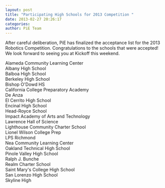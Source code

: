 ```yaml
---
layout: post
title: "Participating High Schools for 2013 Competition "
date: 2013-02-27 20:26:17
categories: 
author: PiE Team
---
```


After careful deliberation, PiE has finalized the acceptance list for the 2013 Robotics Competition. Congratulations to the schools that were accepted! We look forward to seeing you at Kickoff this weekend.

Alameda Community Learning Center  
Albany High School  
Balboa High School  
Berkeley High School  
Bishop O'Dowd HS  
California College Preparatory Academy  
De Anza  
El Cerrito High School  
Encinal High School  
Head-Royce School  
Impact Academy of Arts and Technology  
Lawrence Hall of Science  
Lighthouse Community Charter School  
Lionel Wilson College Prep  
LPS Richmond  
Nea Community Learning Center  
Oakland Technical High School  
Pinole Valley High School  
Ralph J. Bunche  
Realm Charter School  
Saint Mary's College High School  
San Lorenzo High School  
Skyline High